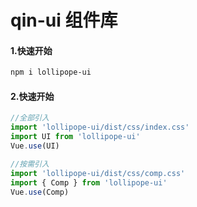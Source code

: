 # qin-ui 组件库

#### 1.快速开始

```bash
npm i lollipope-ui
```

#### 2.快速开始

```javascript
//全部引入
import 'lollipope-ui/dist/css/index.css'
import UI from 'lollipope-ui'
Vue.use(UI)

//按需引入
import 'lollipope-ui/dist/css/comp.css'
import { Comp } from 'lollipope-ui'
Vue.use(Comp)
```

